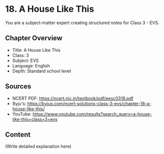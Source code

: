 # 18. A House Like This

You are a subject-matter expert creating structured notes for Class 3 - EVS.

## Chapter Overview
- Title: A House Like This
- Class: 3
- Subject: EVS
- Language: English
- Depth: Standard school level

## Sources
- NCERT PDF: https://ncert.nic.in/textbook/pdf/eesc0318.pdf
- Byju's: https://byjus.com/ncert-solutions-class-3-evs/chapter-18-a-house-like-this/
- YouTube: https://www.youtube.com/results?search_query=a-house-like-this+class+3+evs

## Content
(Write detailed explanation here)
